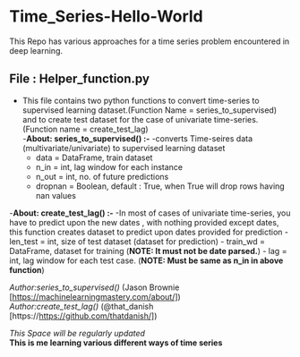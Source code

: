 # Time_Series-Hello-World
This Repo has various approaches for a time series problem encountered in deep learning.  
## File : Helper_function.py
- This file contains two python functions to convert time-series to supervised learning dataset.(Function Name = series_to_supervised)    
  and to create test dataset for the case of univariate time-series.(Function name = create_test_lag)  
-**About: series_to_supervised() :-**
    -converts Time-seires data (multivariate/univariate) to supervised learning dataset
    - data = DataFrame, train dataset
    - n_in = int, lag window for each instance
    - n_out = int, no. of future predictions
    - dropnan = Boolean, default : True, when True will drop rows having nan values

-**About: create_test_lag() :-**
    -In most of cases of univariate time-series, you have to predict upon the new dates , with nothing provided except dates, this function creates dataset to predict upon dates provided for prediction
    - len_test = int, size of  test dataset (dataset for prediction)
    - train_wd = DataFrame, dataset for training (**NOTE: It must not be date parsed.**)
    - lag = int, lag window for each test case. (**NOTE: Must be same as n_in in above function**)
  
*Author:series_to_supervised()* (Jason Brownie [https://machinelearningmastery.com/about/])  
*Author:create_test_lag()* (@that_danish [https://https://github.com/thatdanish/])   


*This Space will be regularly updated*  
**This is me learning various different ways of time series**
